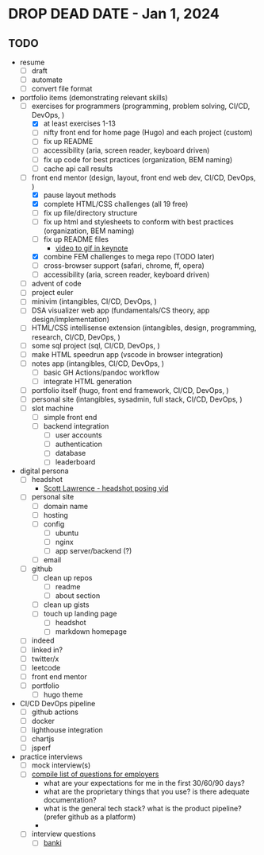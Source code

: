 # DROP DEAD DATE - Jan 1, 2024

## TODO

-   resume
    -   [ ] draft
    -   [ ] automate
    -   [ ] convert file format
-   portfolio items (demonstrating relevant skills)
    -   [ ] exercises for programmers (programming, problem solving, CI/CD, DevOps, )
        -   [x] at least exercises 1-13
        -   [ ] nifty front end for home page (Hugo) and each project (custom)
        -   [ ] fix up README
        -   [ ] accessibility (aria, screen reader, keyboard driven)
        -   [ ] fix up code for best practices (organization, BEM naming)
        -   [ ] cache api call results
    -   [ ] front end mentor (design, layout, front end web dev, CI/CD, DevOps, )
        -   [x] pause layout methods
        -   [x] complete HTML/CSS challenges (all 19 free)
        -   [ ] fix up file/directory structure
        -   [ ] fix up html and stylesheets to conform with best practices (organization, BEM naming)
        -   [ ] fix up README files
            -   [video to gif in keynote](https://www.youtube.com/watch?v=g6tewLz1m2M)
        -   [x] combine FEM challenges to mega repo (TODO later)
        -   [ ] cross-browser support (safari, chrome, ff, opera)
        -   [ ] accessibility (aria, screen reader, keyboard driven)
    -   [ ] advent of code
    -   [ ] project euler
    -   [ ] minivim (intangibles, CI/CD, DevOps, )
    -   [ ] DSA visualizer web app (fundamentals/CS theory, app design/implementation)
    -   [ ] HTML/CSS intellisense extension (intangibles, design, programming, research, CI/CD, DevOps, )
    -   [ ] some sql project (sql, CI/CD, DevOps, )
    -   [ ] make HTML speedrun app (vscode in browser integration)
    -   [ ] notes app (intangibles, CI/CD, DevOps, )
        -   [ ] basic GH Actions/pandoc workflow
        -   [ ] integrate HTML generation
    -   [ ] portfolio itself (hugo, front end framework, CI/CD, DevOps, )
    -   [ ] personal site (intangibles, sysadmin, full stack, CI/CD, DevOps, )
    -   [ ] slot machine
        -   [ ] simple front end
        -   [ ] backend integration
            -   [ ] user accounts
            -   [ ] authentication
            -   [ ] database
            -   [ ] leaderboard
-   digital persona
    -   [ ] headshot
        -   [Scott Lawrence - headshot posing vid](https://www.youtube.com/watch?v=dXfDfr1x2oY)
    -   [ ] personal site
        -   [ ] domain name
        -   [ ] hosting
        -   [ ] config
            -   [ ] ubuntu
            -   [ ] nginx
            -   [ ] app server/backend (?)
        -   [ ] email
    -   [ ] github
        -   [ ] clean up repos
            -   [ ] readme
            -   [ ] about section
        -   [ ] clean up gists
        -   [ ] touch up landing page
            -   [ ] headshot
            -   [ ] markdown homepage
    -   [ ] indeed
    -   [ ] linked in?
    -   [ ] twitter/x
    -   [ ] leetcode
    -   [ ] front end mentor
    -   [ ] portfolio
        -   [ ] hugo theme
-   CI/CD DevOps pipeline
    -   [ ] github actions
    -   [ ] docker
    -   [ ] lighthouse integration
    -   [ ] chartjs
    -   [ ] jsperf
-   practice interviews
    -   [ ] mock interview(s)
    -   [ ] [compile list of questions for employers](https://www.youtube.com/playlist?list=PLO4kDC0EWkeDnJ1xy_sTx8RSt8KVfrsEM)
        -   what are your expectations for me in the first 30/60/90 days?
        -   what are the proprietary things that you use? is there adequate documentation?
        -   what is the general tech stack? what is the product pipeline? (prefer github as a platform)
        -
    -   [ ] interview questions
        -   [ ] [banki](https://github.com/curtisbarnard/BANKI)

